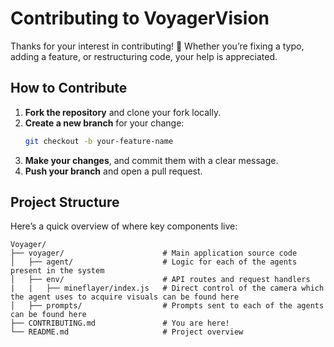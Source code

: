 # Contributing to VoyagerVision

Thanks for your interest in contributing! 🎉 Whether you’re fixing a typo, adding a feature, or restructuring code, your help is appreciated.

## How to Contribute

1. **Fork the repository** and clone your fork locally.
2. **Create a new branch** for your change:
   ```bash
   git checkout -b your-feature-name
   ```
3. **Make your changes**, and commit them with a clear message.
4. **Push your branch** and open a pull request.

## Project Structure

Here’s a quick overview of where key components live:

```
Voyager/
├── voyager/                      # Main application source code
│   ├── agent/                    # Logic for each of the agents present in the system
│   ├── env/                      # API routes and request handlers
|   |   ├── mineflayer/index.js   # Direct control of the camera which the agent uses to acquire visuals can be found here    
│   ├── prompts/                  # Prompts sent to each of the agents can be found here 
├── CONTRIBUTING.md               # You are here!
└── README.md                     # Project overview
```

